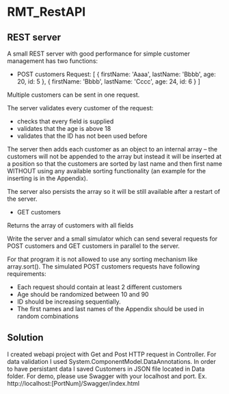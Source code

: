 # RMT_RestAPI

## REST server
A small REST server with good performance for simple customer management has two functions:
- POST customers
Request:
[
{
firstName: &#39;Aaaa&#39;,
lastName: &#39;Bbbb&#39;,
age: 20,
id: 5
},
{
firstName: &#39;Bbbb&#39;,
lastName: &#39;Cccc&#39;,
age: 24,
id: 6
}
]

Multiple customers can be sent in one request.

The server validates every customer of the request:
- checks that every field is supplied
- validates that the age is above 18
- validates that the ID has not been used before
  
The server then adds each customer as an object to an internal array – the customers will not be
appended to the array but instead it will be inserted at a position so that the customers are
sorted by last name and then first name WITHOUT using any available sorting functionality (an
example for the inserting is in the Appendix).

The server also persists the array so it will be still available after a restart of the server.
- GET customers

Returns the array of customers with all fields

Write the server and a small simulator which can send several requests for POST customers and GET
customers in parallel to the server.

For that program it is not allowed to use any sorting mechanism like array.sort().
The simulated POST customers requests have following requirements:
- Each request should contain at least 2 different customers
- Age should be randomized between 10 and 90
- ID should be increasing sequentially.
- The first names and last names of the Appendix should be used in random combinations

## Solution

I created webapi project with Get and Post HTTP request in Controller. For data validation I used System.ComponentModel.DataAnnotations. In order to have persistant data I saved Customers in JSON file located in Data folder.
For demo, please use Swagger with your localhost and port. Ex. http://localhost:[PortNum]/Swagger/index.html
